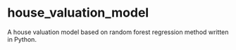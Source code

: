 # house_valuation_model
A house valuation model based on random forest regression method written in Python.  
